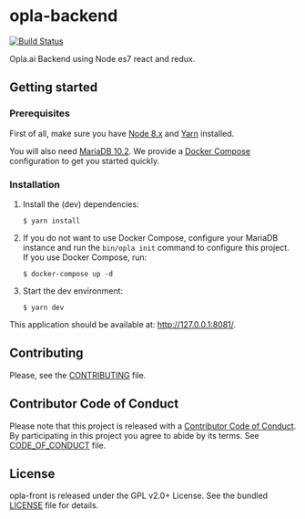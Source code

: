 # opla-backend

[![Build
Status](https://travis-ci.org/Opla/backend.svg?branch=master)](https://travis-ci.org/Opla/backend)

Opla.ai Backend using Node es7 react and redux.


## Getting started

### Prerequisites

First of all, make sure you have [Node 8.x](https://nodejs.org/en/download/) and
[Yarn](https://yarnpkg.com/en/docs/install) installed.

You will also need [MariaDB 10.2](https://mariadb.org/). We provide a [Docker
Compose](https://docs.docker.com/compose/) configuration to get you started
quickly.

### Installation

1. Install the (dev) dependencies:

    ```
    $ yarn install
    ```

2. If you do not want to use Docker Compose, configure your MariaDB instance and
   run the `bin/opla init` command to configure this project. If you use Docker
   Compose, run:

   ```
   $ docker-compose up -d
   ```

3. Start the dev environment:

    ```
    $ yarn dev
    ```

This application should be available at: http://127.0.0.1:8081/.


## Contributing

Please, see the [CONTRIBUTING](CONTRIBUTING.md) file.


## Contributor Code of Conduct

Please note that this project is released with a [Contributor Code of
Conduct](http://contributor-covenant.org/). By participating in this project you
agree to abide by its terms. See [CODE_OF_CONDUCT](CODE_OF_CONDUCT.md) file.


## License

opla-front is released under the GPL v2.0+ License. See the bundled
[LICENSE](LICENSE) file for details.
